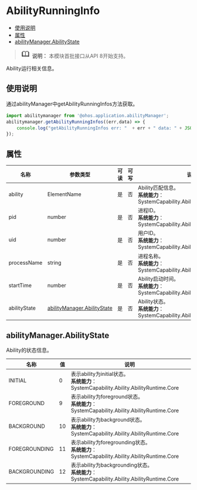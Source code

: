 # AbilityRunningInfo

- [使用说明](#使用说明)
- [属性](#属性)
- [abilityManager.AbilityState](#abilityManagerAbilityState)


> ![icon-note.gif](public_sys-resources/icon-note.gif) **说明：**
> 本模块首批接口从API 8开始支持。


Ability运行相关信息。


## 使用说明


通过abilityManager中getAbilityRunningInfos方法获取。


  
```js
import abilitymanager from '@ohos.application.abilityManager';
abilitymanager.getAbilityRunningInfos((err,data) => { 
    console.log("getAbilityRunningInfos err: "  + err + " data: " + JSON.stringify(data));
});
```

## 属性

| 名称 | 参数类型 | 可读 | 可写 | 说明 | 
| -------- | -------- | -------- | -------- | -------- |
| ability | ElementName | 是 | 否 | Ability匹配信息。<br/>**系统能力**：SystemCapability.Ability.AbilityRuntime.Core  | 
| pid | number | 是 | 否 | 进程ID。<br/>**系统能力**：SystemCapability.Ability.AbilityRuntime.Core  | 
| uid | number | 是 | 否 | 用户ID。<br/>**系统能力**：SystemCapability.Ability.AbilityRuntime.Core  | 
| processName | string | 是 | 否 | 进程名称。 <br/>**系统能力**：SystemCapability.Ability.AbilityRuntime.Core | 
| startTime | number | 是 | 否 | Ability启动时间。<br/>**系统能力**：SystemCapability.Ability.AbilityRuntime.Core  | 
| abilityState | [abilityManager.AbilityState](#abilitymanager-abilitystate) | 是 | 否 | Ability状态。<br/>**系统能力**：SystemCapability.Ability.AbilityRuntime.Core  | 


## abilityManager.AbilityState

Ability的状态信息。

| 名称 | 值 | 说明 | 
| -------- | -------- | -------- |
| INITIAL | 0 | 表示ability为initial状态。<br/>**系统能力**：SystemCapability.Ability.AbilityRuntime.Core| 
| FOREGROUND | 9 | 表示ability为foreground状态。 <br/>**系统能力**：SystemCapability.Ability.AbilityRuntime.Core | 
| BACKGROUND | 10 | 表示ability为background状态。<br/>**系统能力**：SystemCapability.Ability.AbilityRuntime.Core  | 
| FOREGROUNDING | 11 | 表示ability为foregrounding状态。<br/>**系统能力**：SystemCapability.Ability.AbilityRuntime.Core  | 
| BACKGROUNDING | 12 | 表示ability为backgrounding状态。<br/>**系统能力**：SystemCapability.Ability.AbilityRuntime.Core  | 
